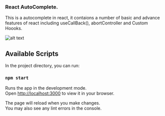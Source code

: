 ### React AutoComplete.
This is a autocomplete in react, it contaions a number of basic and advance features of react including useCallBack(), abortController and Custom Hoooks.

![alt text](http://url/to/img.png)

## Available Scripts

In the project directory, you can run:

### `npm start`

Runs the app in the development mode.\
Open [http://localhost:3000](http://localhost:3000) to view it in your browser.

The page will reload when you make changes.\
You may also see any lint errors in the console.

